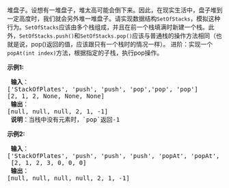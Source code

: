 堆盘子。设想有一堆盘子，堆太高可能会倒下来。因此，在现实生活中，盘子堆到一定高度时，我们就会另外堆一堆盘子。请实现数据结构`SetOfStacks`，模拟这种行为。`SetOfStacks`应该由多个栈组成，并且在前一个栈填满时新建一个栈。此外，`SetOfStacks.push()`和`SetOfStacks.pop()`应该与普通栈的操作方法相同（也就是说，pop()返回的值，应该跟只有一个栈时的情况一样）。
进阶：实现一个`popAt(int index)`方法，根据指定的子栈，执行pop操作。

<p> <strong>示例1:</strong></p>
<pre>
<strong> 输入</strong>：
['StackOfPlates', 'push', 'push', 'pop','pop', 'pop']
[2, 1, 2, None, None, None]
<strong> 输出</strong>：
[null, null, null, 2, 1, -1]
<strong> 说明</strong>：当栈中没有元素时，`pop`返回-1
</pre>

<p> <strong>示例2:</strong></p>
<pre>
<strong> 输入</strong>：
['StackOfPlates', 'push', 'push', 'push', 'popAt', 'popAt', 'popAt'],
 [2, 1, 2, 3, 0, 0, 0]
<strong> 输出</strong>：
[null, null, null, null, 2, 1, -1]
</pre>